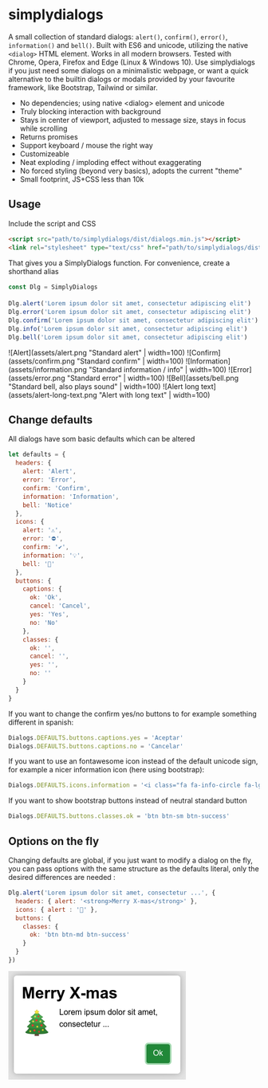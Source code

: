 # simplydialogs
A small collection of standard dialogs: ```alert()```, ```confirm()```, ```error()```, ```information()``` and ```bell()```. Built with ES6 and unicode, utilizing the native ```<dialog>``` HTML element. Works in all modern browsers. Tested with Chrome, Opera, Firefox and Edge (Linux & Windows 10). Use simplydialogs if you just need some dialogs on a minimalistic webpage, or want a quick alternative to the builtin dialogs or modals provided by your favourite framework, like Bootstrap, Tailwind or similar.

* No dependencies; using native &lt;dialog> element and unicode</li>
* Truly blocking interaction with background
* Stays in center of viewport, adjusted to message size, stays in focus while scrolling
* Returns promises
* Support keyboard / mouse the right way
* Customizeable
* Neat exploding / imploding effect without exaggerating
* No forced styling (beyond very basics), adopts the current "theme"
* Small footprint, JS+CSS less than 10k

## Usage
Include the script and CSS

```html
<script src="path/to/simplydialogs/dist/dialogs.min.js"></script>
<link rel="stylesheet" type="text/css" href="path/to/simplydialogs/dist/dialogs.min.css">
```

That gives you a SimplyDialogs function. For convenience, create a shorthand alias 

```javascript
const Dlg = SimplyDialogs

Dlg.alert('Lorem ipsum dolor sit amet, consectetur adipiscing elit')
Dlg.error('Lorem ipsum dolor sit amet, consectetur adipiscing elit')
Dlg.confirm('Lorem ipsum dolor sit amet, consectetur adipiscing elit')
Dlg.info('Lorem ipsum dolor sit amet, consectetur adipiscing elit')
Dlg.bell('Lorem ipsum dolor sit amet, consectetur adipiscing elit')
```
![Alert](assets/alert.png "Standard alert" | width=100)
![Confirm](assets/confirm.png "Standard confirm" | width=100)
![Information](assets/information.png "Standard information / info" | width=100)
![Error](assets/error.png "Standard error" | width=100)
![Bell](assets/bell.png "Standard bell, also plays sound" | width=100)
![Alert long text](assets/alert-long-text.png "Alert with long text" | width=100)

## Change defaults
All dialogs have som basic defaults which can be altered

```javascript
let defaults = {
  headers: {
    alert: 'Alert',
    error: 'Error',
    confirm: 'Confirm',
    information: 'Information',
    bell: 'Notice'
  },
  icons: {
    alert: '⚠',
    error: '⛔',
    confirm: '✔️',
    information: '💡',
    bell: '🔔'
  },
  buttons: {
    captions: {
      ok: 'Ok',
      cancel: 'Cancel',
      yes: 'Yes',
      no: 'No'
    },
    classes: {
      ok: '',
      cancel: '',
      yes: '',
      no: ''
    }
  }
}
```
If you want to change the confirm yes/no buttons to for example something different in spanish:

```javascript
Dialogs.DEFAULTS.buttons.captions.yes = 'Aceptar'
Dialogs.DEFAULTS.buttons.captions.no = 'Cancelar'
```
If you want to use an fontawesome icon instead of the default unicode sign, for example a nicer information icon (here using bootstrap):

```javascript
Dialogs.DEFAULTS.icons.information = '<i class="fa fa-info-circle fa-lg text-primary"></i>'
```
If you want to show bootstrap buttons instead of neutral standard button

```javascript
Dialogs.DEFAULTS.buttons.classes.ok = 'btn btn-sm btn-success'
```

## Options on the fly
Changing defaults are global, if you just want to modify a dialog on the fly, you can pass options with the same structure as the defaults literal, only the desired differences are needed :

```javascript
Dlg.alert('Lorem ipsum dolor sit amet, consectetur ...', {
  headers: { alert: '<strong>Merry X-mas</strong>' },
  icons: { alert : '🎄' },
  buttons: {
    classes: {
      ok: 'btn btn-md btn-success'
    }
  }
})
```
![Custom](assets/custom-alert.png "Example of alert with options")
